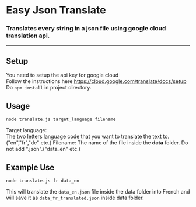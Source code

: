 # Easy Json Translate
### Translates every string in a json file using google cloud translation api.
---

## Setup

You need to setup the api key for google cloud  
Follow the instructions here https://cloud.google.com/translate/docs/setup
Do `npm install` in project directory.
## Usage

```
node translate.js target_language filename
```

Target language:  
The two letters language code that you want to translate the text to. ("en","fr","de" etc.)
Filename:
The name of the file inside the **data** folder. Do not add ".json".("data_en" etc.)

## Example Use

```
node translate.js fr data_en
```
This will translate the `data_en.json` file inside the data folder into French and will save it as `data_fr_translated.json` inside data folder.  
